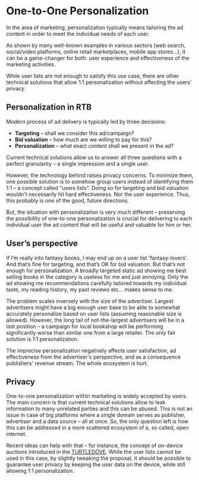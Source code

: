 # One-to-One Personalization

In the area of marketing, personalization typically means tailoring the ad content in order to meet the individual needs of each user.

As shown by many well-known examples in various sectors (web search, social/video platforms, online retail marketplaces, mobile app stores…), it can be a game-changer for both: user experience and effectiveness of the marketing activities. 

While user lists are not enough to satisfy this use case, there are other technical solutions that allow 1:1 personalization without affecting the users’ privacy.

## Personalization in RTB

Modern process of ad delivery is typically led by three decisions:

* **Targeting** – shall we consider this ad/campaign?
* **Bid valuation** – how much are we willing to pay for this?
* **Personalization** – what exact content shall we present in the ad?

Current technical solutions allow us to answer all three questions with a perfect granularity – a single impression and a single user.

However, the technology behind raises privacy concerns. To minimize them, one possible solution is to somehow group users instead of identifying them 1:1 – a concept called "users lists". Doing so for targeting and bid valuation wouldn’t necessarily hit hard effectiveness. Nor the user experience. Thus, this probably is one of the good, future directions.

But, the situation with personalization is very much different – preserving the possibility of one-to-one personalization is crucial for delivering to each individual user the ad content that will be useful and valuable for him or her.

## User’s perspective

If I’m really into fantasy books, I may end up on a user list 'fantasy-lovers'. And that’s fine for targeting, and that’s OK for bid valuation. But that’s not enough for personalization. A broadly targeted static ad showing me best selling books in the category is useless for me and just annoying. Only the ad showing me recommendations carefully tailored towards my individual taste, my reading history, my past reviews etc... makes sense to me.

The problem scales inversely with the size of the advertiser. Largest advertisers might have a big enough user base to be able to somewhat accurately personalize based on user lists (assuming reasonable size is allowed). However, the long tail of not-the-largest advertisers will be in a lost position – a campaign for local bookshop will be performing significantly worse than similar one from a large retailer. The only fair solution is 1:1 personalization.

The imprecise personalization negatively affects user satisfaction, ad effectiveness from the advertiser's perspective, and as a consequence publishers' revenue stream. The whole ecosystem is hurt.

## Privacy

One-to-one personalization within marketing is widely accepted by users. The main concern is that current technical solutions allow to leak information to many unrelated parties and this can be abused. This is not an issue in case of big platforms where a single domain serves as publisher, advertiser and a data source – all at once. So, the only question left is how this can be addressed in a more scattered ecosystem of a, so called, open internet.

Recent ideas can help with that – for instance, the concept of on-device auctions introduced in the [TURTLEDOVE](https://github.com/michaelkleber/turtledove). While the user lists cannot be used in this case, by slightly tweaking the proposal, it should be possible to guarantee user privacy by keeping the user data on the device, while still allowing 1:1 personalization.
